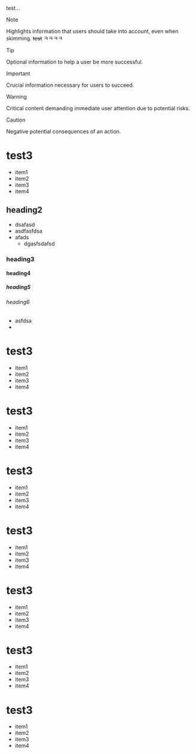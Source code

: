 test...

> [!NOTE]  
> Highlights information that users should take into account, even when skimming.
> ~~test~~ ㅋㅋㅋㅋ


> [!TIP]
> Optional information to help a user be more successful.

> [!IMPORTANT]  
> Crucial information necessary for users to succeed.

> [!WARNING]  
> Critical content demanding immediate user attention due to potential risks.

> [!CAUTION]
> Negative potential consequences of an action.

# test3

* item1
* item2
* item3
* item4

## heading2

* dsafasd
* asdfasfdsa
* afads
  * dgasfsdafsd

### heading3

#### heading4

##### heading5

###### heading6
* asfdsa
* 

# test3

* item1
* item2
* item3
* item4

# test3

* item1
* item2
* item3
* item4

# test3

* item1
* item2
* item3
* item4

# test3

* item1
* item2
* item3
* item4

# test3

* item1
* item2
* item3
* item4

# test3

* item1
* item2
* item3
* item4

# test3

* item1
* item2
* item3
* item4

